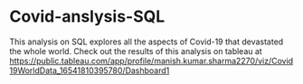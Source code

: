 # Covid-anslysis-SQL
This analysis on SQL explores all the aspects of Covid-19 that devastated the whole world. 
Check out the results of this analysis on tableau at https://public.tableau.com/app/profile/manish.kumar.sharma2270/viz/Covid19WorldData_16541810395780/Dashboard1
